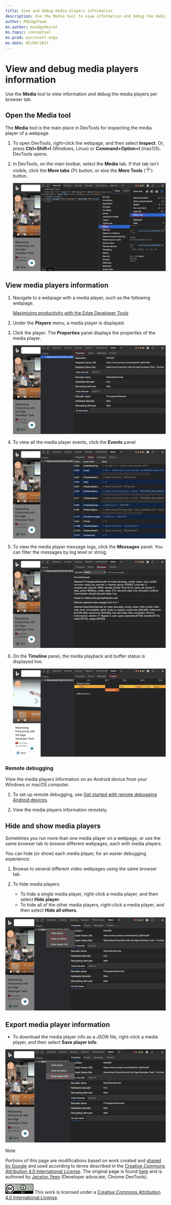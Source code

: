 ```yaml
---
title: View and debug media players information
description: Use the Media tool to view information and debug the media players per browser tab.
author: MSEdgeTeam
ms.author: msedgedevrel
ms.topic: conceptual
ms.prod: microsoft-edge
ms.date: 05/04/2021
---
```

<!-- Copyright Jecelyn Yeen

   Licensed under the Apache License, Version 2.0 (the "License");
   you may not use this file except in compliance with the License.
   You may obtain a copy of the License at

       https://www.apache.org/licenses/LICENSE-2.0

   Unless required by applicable law or agreed to in writing, software
   distributed under the License is distributed on an "AS IS" BASIS,
   WITHOUT WARRANTIES OR CONDITIONS OF ANY KIND, either express or implied.
   See the License for the specific language governing permissions and
   limitations under the License.  -->
# View and debug media players information

Use the **Media** tool to view information and debug the media players per browser tab.


<!-- ====================================================================== -->
## Open the Media tool

The **Media** tool is the main place in DevTools for inspecting the media player of a webpage.

1. To open DevTools, right-click the webpage, and then select **Inspect**.  Or, press **Ctrl+Shift+I** (Windows, Linux) or **Command+Option+I** (macOS).  DevTools opens.

1. In DevTools, on the main toolbar, select the **Media** tab.  If that tab isn't visible, click the **More tabs** (![More tabs icon](../media/more-tabs-icon-light-theme.png)) button, or else the **More Tools** (![More Tools icon](../media/more-tools-icon-light-theme.png)) button.

   ![Media panel](./index-images/media-panel-empty.png)


<!-- ====================================================================== -->
## View media players information

1. Navigate to a webpage with a media player, such as the following webpage.

    [Maximizing productivity with the Edge Developer Tools](https://www.bing.com/videos/search?view=detail&mid=DE0BA14EC0E0D18C06C8DE0BA14EC0E0D18C06C8)

1. Under the **Players** menu, a media player is displayed.

1. Click the player.  The **Properties** panel displays the properties of the media player.

   ![Media properties](./index-images/media-panel-view.png)

1. To view all the media player events, click the **Events** panel.

   ![Media events](./index-images/media-panel-events.png)

1. To view the media player message logs, click the **Messages** panel.  You can filter the messages by log level or string.

   ![Media messages](./index-images/media-panel-messages.png)

1. On the **Timeline** panel, the media playback and buffer status is displayed live.

   ![Media timeline](./index-images/media-panel-timeline.png)

### Remote debugging

View the media players information on an Android device from your Windows or macOS computer.

1. To set up remote debugging, see [Get started with remote debugging Android devices](../remote-debugging/index.md).

1. View the media players information remotely.

    <!-- TODO: recreate image using an Android device -->
    <!--
   ![Remote debugging](../media/media-panel-remote-debug.png)
    -->


<!-- ====================================================================== -->
## Hide and show media players

Sometimes you run more than one media player on a webpage, or use the same browser tab to browse different webpages, each with media players.

You can hide (or show) each media player, for an easier debugging experience:

1. Browse to several different video webpages using the same browser tab.

1. To hide media players:
    *  To hide a single media player, right-click a media player, and then select **Hide player**.
    *  To hide all of the other media players, right-click a media player, and then select **Hide all others**.

![Hide media players](./index-images/media-panel-hide-show.png)


<!-- ====================================================================== -->
## Export media player information

*  To download the media player info as a JSON file, right-click a media player, and then select **Save player info**.

![Export media information](./index-images/media-panel-save.png)


<!-- ====================================================================== -->
> [!NOTE]
> Portions of this page are modifications based on work created and [shared by Google](https://developers.google.com/terms/site-policies) and used according to terms described in the [Creative Commons Attribution 4.0 International License](https://creativecommons.org/licenses/by/4.0).
> The original page is found [here](https://developer.chrome.com/docs/devtools/media-panel/) and is authored by [Jecelyn Yeen](https://developers.google.com/web/resources/contributors#jecelyn-yeen) (Developer advocate, Chrome DevTools).

[![Creative Commons License](../../media/cc-logo/88x31.png)](https://creativecommons.org/licenses/by/4.0)
This work is licensed under a [Creative Commons Attribution 4.0 International License](https://creativecommons.org/licenses/by/4.0).
